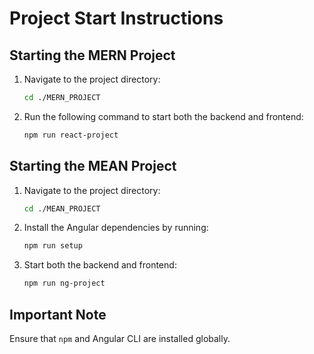 # Project Start Instructions

## Starting the MERN Project
1. Navigate to the project directory:
   ```bash
   cd ./MERN_PROJECT
   ```
2. Run the following command to start both the backend and frontend:
   ```bash
   npm run react-project
   ```

## Starting the MEAN Project
1. Navigate to the project directory:
   ```bash
   cd ./MEAN_PROJECT
   ```
2. Install the Angular dependencies by running:
   ```bash
   npm run setup
   ```
3. Start both the backend and frontend:
   ```bash
   npm run ng-project
   ```

## Important Note
Ensure that `npm` and Angular CLI are installed globally.
